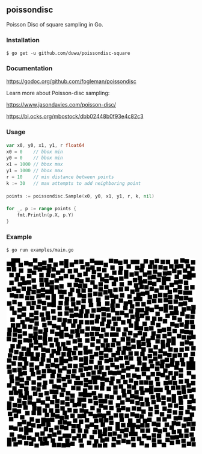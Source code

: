 ## poissondisc

Poisson Disc of square sampling in Go.

### Installation

    $ go get -u github.com/duwu/poissondisc-square

### Documentation

https://godoc.org/github.com/fogleman/poissondisc

Learn more about Poisson-disc sampling:

https://www.jasondavies.com/poisson-disc/

https://bl.ocks.org/mbostock/dbb02448b0f93e4c82c3

### Usage

```go
var x0, y0, x1, y1, r float64
x0 = 0    // bbox min
y0 = 0    // bbox min
x1 = 1000 // bbox max
y1 = 1000 // bbox max
r = 10    // min distance between points
k := 30   // max attempts to add neighboring point

points := poissondisc.Sample(x0, y0, x1, y1, r, k, nil)

for _, p := range points {
	fmt.Println(p.X, p.Y)
}
```

### Example

    $ go run examples/main.go

![Example](./out.png)
